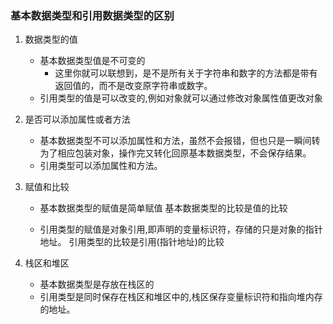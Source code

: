 ### 基本数据类型和引用数据类型的区别

1. 数据类型的值
    * 基本数据类型值是不可变的
        * 这里你就可以联想到，是不是所有关于字符串和数字的方法都是带有返回值的，而不是改变原字符串或数字。
    * 引用类型的值是可以改变的,例如对象就可以通过修改对象属性值更改对象
2. 是否可以添加属性或者方法
    *  基本数据类型不可以添加属性和方法，虽然不会报错，但也只是一瞬间转为了相应包装对象，操作完又转化回原基本数据类型，不会保存结果。
    * 引用类型可以添加属性和方法。
3. 赋值和比较

    * 基本数据类型的赋值是简单赋值
     基本数据类型的比较是值的比较

    * 引用类型的赋值是对象引用,即声明的变量标识符，存储的只是对象的指针地址。
    引用类型的比较是引用(指针地址)的比较
4. 栈区和堆区
    * 基本数据类型是存放在栈区的
    * 引用类型是同时保存在栈区和堆区中的,栈区保存变量标识符和指向堆内存的地址。